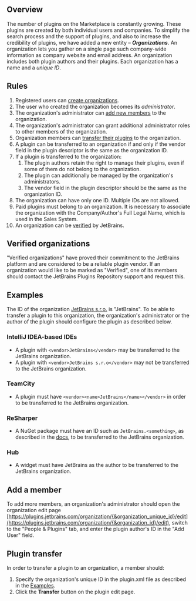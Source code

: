 [//]: # (title: Organizations)

## Overview

The number of plugins on the Marketplace is constantly growing. These plugins are created by both individual users and companies. To simplify the search process and the support of plugins, and also to increase the credibility of plugins, we have added a new entity – **_Organizations_**.
An organization lets you gather on a single page such company-wide information as company website and email address. An organization includes both plugin authors and their plugins. Each organization has a name and a *unique ID*.

## Rules

1. Registered users can [create organizations](https://plugins.jetbrains.com/organizations/new).
2. The user who created the organization becomes its *administrator*.
3. The organization's administrator can [add new members](##-Add-a-member) to the organization.
4. The organization's administrator can grant additional administrator roles to other members of the organization.
5. Organization members can [transfer their plugins](##-Plugin-transfer) to the organization.
6. A plugin can be transferred to an organization if and only if the vendor field in the plugin descriptor is the same as the organization ID.
7. If a plugin is transferred to the organization:
    1. The plugin authors retain the right to manage their plugins, even if some of them do not belong to the organization.
    2. The plugin can additionally be managed by the organization's administrators.
    3. The vendor field in the plugin descriptor should be the same as the organization ID.
8. The organization can have only one ID. Multiple IDs are not allowed.
9. Paid plugins must belong to an organization. It is necessary to associate the organization with the Company/Author's Full Legal Name, which is used in the Sales System.
10. An organization can be [verified](##-Verified-organizations) by JetBrains.

## Verified organizations

"Verified organizations" have proved their commitment to the JetBrains platform and are considered to be a reliable plugin vendor. If an organization would like to be marked as "Verified", one of its members should contact the JetBrains Plugins Repository support and request this.

## Examples

The ID of the organization [JetBrains s.r.o.](https://plugins.jetbrains.com/organization/JetBrains) is "JetBrains". To be able to transfer a plugin to this organization, the organization's administrator or the author of the plugin should configure the plugin as described below.

### IntelliJ IDEA-based IDEs

* A plugin with `<vendor>JetBrains</vendor>` may be transferred to the JetBrains organization.
* A plugin with `<vendor>JetBrains s.r.o</vendor>` may not be transferred to the JetBrains organization.

### TeamCity

* A plugin must have `<vendor><name>JetBrains</name></vendor>` in order to be transferred to the JetBrains organization.

### ReSharper

* A NuGet package must have an ID such as `JetBrains.<something>`, as described in the [docs](https://www.jetbrains.com/help/resharper/sdk/HowTo/Start/CreateNuGetPackageForPlugin.html), to be transferred to the JetBrains organization.

### Hub

* A widget must have JetBrains as the author to be transferred to the JetBrains organization.

## Add a member

To add more members, an organization's administrator should open the organization edit page [https://plugins.jetbrains.com/organization/{&organization_unique_id}/edit](https://plugins.jetbrains.com/organization/{&organization_id}/edit), switch to the "People & Plugins" tab, and enter the plugin author's ID in the "Add User" field.

## Plugin transfer

In order to transfer a plugin to an organization, a member should:
1. Specify the organization's unique ID in the plugin.xml file as described in the [Examples](##-Examples).
2. Click the **Transfer** button on the plugin edit page.